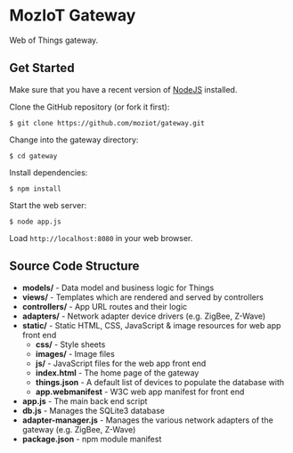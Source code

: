 # MozIoT Gateway
Web of Things gateway.

## Get Started
Make sure that you have a recent version of [NodeJS](https://nodejs.org) installed.

Clone the GitHub repository (or fork it first):

```$ git clone https://github.com/moziot/gateway.git```

Change into the gateway directory:

```$ cd gateway```

Install dependencies:

```$ npm install```

 Start the web server:

```$ node app.js```

Load ```http://localhost:8080``` in your web browser.


## Source Code Structure

* **models/** - Data model and business logic for Things
* **views/** - Templates which are rendered and served by controllers
* **controllers/** - App URL routes and their logic
* **adapters/** - Network adapter device drivers (e.g. ZigBee, Z-Wave)
* **static/** - Static HTML, CSS, JavaScript & image resources for web app front end
  * **css/** - Style sheets
  * **images/** - Image files
  * **js/** - JavaScript files for the web app front end
  * **index.html** - The home page of the gateway
  * **things.json** - A default list of devices to populate the database with
  * **app.webmanifest** - W3C web app manifest for front end
* **app.js** - The main back end script
* **db.js** - Manages the SQLite3 database
* **adapter-manager.js** - Manages the various network adapters of the gateway (e.g. ZigBee, Z-Wave)
* **package.json** - npm module manifest
